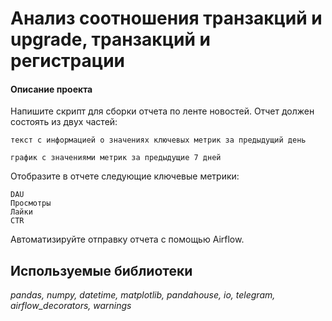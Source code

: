 # Анализ соотношения транзакций и upgrade, транзакций и регистрации

#### Описание проекта
Напишите скрипт для сборки отчета по ленте новостей. Отчет должен состоять из двух частей:

    текст с информацией о значениях ключевых метрик за предыдущий день

    график с значениями метрик за предыдущие 7 дней

Отобразите в отчете следующие ключевые метрики: 

    DAU 
    Просмотры
    Лайки
    CTR

Автоматизируйте отправку отчета с помощью Airflow. 
## Используемые библиотеки
*pandas, numpy, datetime, matplotlib, pandahouse, io, telegram, airflow_decorators, warnings*


